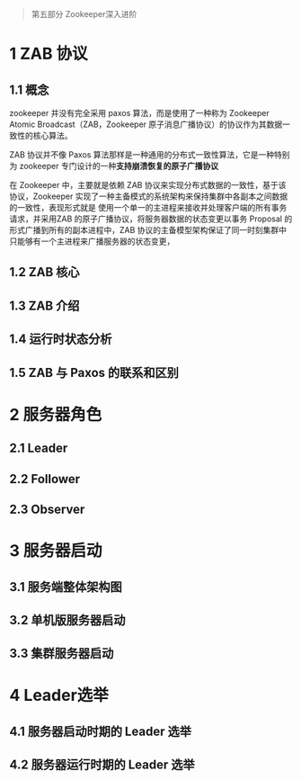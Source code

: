 > 第五部分 Zookeeper深入进阶

# 1 ZAB 协议

## 1.1 概念

zookeeper 并没有完全采用 paxos 算法，而是使用了一种称为 Zookeeper Atomic Broadcast（ZAB，Zookeeper 原子消息广播协议）的协议作为其数据一致性的核心算法。

ZAB 协议并不像 Paxos 算法那样是一种通用的分布式一致性算法，它是一种特别为 zookeeper 专门设计的一种**支持崩溃恢复的原子广播协议**

在 Zookeeper 中，主要就是依赖 ZAB 协议来实现分布式数据的一致性，基于该协议，Zookeeper 实现了一种主备模式的系统架构来保持集群中各副本之间数据的一致性，表现形式就是 使用一个单一的主进程来接收并处理客户端的所有事务请求，并采用ZAB 的原子广播协议，将服务器数据的状态变更以事务 Proposal 的形式广播到所有的副本进程中，ZAB 协议的主备模型架构保证了同一时刻集群中只能够有一个主进程来广播服务器的状态变更，

## 1.2 ZAB 核心

## 1.3 ZAB 介绍

## 1.4 运行时状态分析

## 1.5 ZAB 与 Paxos 的联系和区别

# 2 服务器角色

## 2.1 Leader

## 2.2 Follower

## 2.3 Observer

# 3 服务器启动

## 3.1 服务端整体架构图

## 3.2 单机版服务器启动

## 3.3 集群服务器启动

# 4 Leader选举

## 4.1 服务器启动时期的 Leader 选举

## 4.2 服务器运行时期的 Leader 选举
